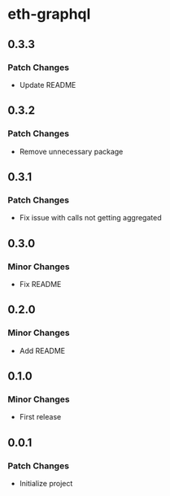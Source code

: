 # eth-graphql

## 0.3.3

### Patch Changes

- Update README

## 0.3.2

### Patch Changes

- Remove unnecessary package

## 0.3.1

### Patch Changes

- Fix issue with calls not getting aggregated

## 0.3.0

### Minor Changes

- Fix README

## 0.2.0

### Minor Changes

- Add README

## 0.1.0

### Minor Changes

- First release

## 0.0.1

### Patch Changes

- Initialize project
